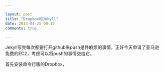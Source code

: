 ```yaml
---

layout: post
title: "Dropbox和Jekyll"
date: 2013-04-25 00:15
comments: true

---
```

Jekyll写完每次都要打开github来push是件麻烦的事情，正好今天申请了亚马逊免费的EC2，考虑可以将push的事情交给它。

首先安装命令行版的Dropbox，